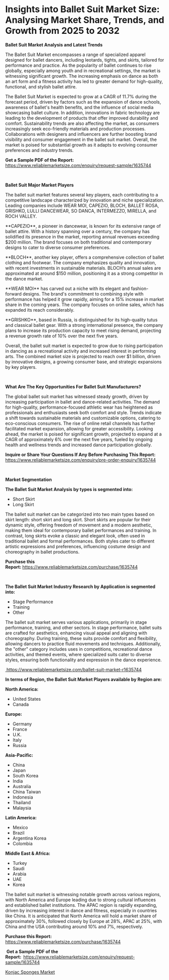 <p><h1>Insights into Ballet Suit Market Size: Analysing Market Share, Trends, and Growth from 2025 to 2032</h1></p><p><strong>Ballet Suit Market Analysis and Latest Trends</strong></p>
<p><p>The Ballet Suit Market encompasses a range of specialized apparel designed for ballet dancers, including leotards, tights, and skirts, tailored for performance and practice. As the popularity of ballet continues to rise globally, especially among youth and in recreational settings, the market is witnessing significant growth. The increasing emphasis on dance as both an art form and a fitness activity has led to greater demand for high-quality, functional, and stylish ballet attire.</p><p>The Ballet Suit Market is expected to grow at a CAGR of 11.7% during the forecast period, driven by factors such as the expansion of dance schools, awareness of ballet's health benefits, and the influence of social media showcasing ballet culture. In addition, innovations in fabric technology are leading to the development of products that offer improved durability and comfort. Sustainability trends are also affecting the market, as consumers increasingly seek eco-friendly materials and production processes. Collaborations with designers and influencers are further boosting brand visibility and consumer engagement in the ballet suit market. Overall, the market is poised for substantial growth as it adapts to evolving consumer preferences and industry trends.</p></p>
<p><strong>Get a Sample PDF of the Report:&nbsp;</strong> <a href="https://www.reliablemarketsize.com/enquiry/request-sample/1635744?utm_campaign=2186&utm_medium=2&utm_source=Github&utm_content=ia&utm_term=06022025&utm_id=ballet-suit">https://www.reliablemarketsize.com/enquiry/request-sample/1635744</a></p>
<p>&nbsp;</p>
<p><strong>Ballet Suit Major Market Players</strong></p>
<p><p>The ballet suit market features several key players, each contributing to a competitive landscape characterized by innovation and niche specialization. Leading companies include WEAR MOI, CAPEZIO, BLOCH, BALLET ROSA, GRISHKO, LULLI DANCEWEAR, SO DANCA, INTERMEZZO, MIRELLA, and ROCH VALLEY.</p><p>**CAPEZIO**, a pioneer in dancewear, is known for its extensive range of ballet attire. With a history spanning over a century, the company has solidified its presence in the market, reporting annual revenues exceeding $200 million. The brand focuses on both traditional and contemporary designs to cater to diverse consumer preferences.</p><p>**BLOCH**, another key player, offers a comprehensive collection of ballet clothing and footwear. The company emphasizes quality and innovation, with recent investments in sustainable materials. BLOCH’s annual sales are approximated at around $150 million, positioning it as a strong competitor in the dance market.</p><p>**WEAR MOI** has carved out a niche with its elegant and fashion-forward designs. The brand's commitment to combining style with performance has helped it grow rapidly, aiming for a 15% increase in market share in the coming years. The company focuses on online sales, which has expanded its reach considerably.</p><p>**GRISHKO**, based in Russia, is distinguished for its high-quality tutus and classical ballet gear. With a strong international presence, the company plans to increase its production capacity to meet rising demand, projecting a revenue growth rate of 10% over the next five years.</p><p>Overall, the ballet suit market is expected to grow due to rising participation in dancing as a recreational activity and increased interest in performing arts. The combined market size is projected to reach over $1 billion, driven by innovative designs, a growing consumer base, and strategic expansions by key players.</p></p>
<p>&nbsp;</p>
<p><strong>What Are The Key Opportunities For Ballet Suit Manufacturers?</strong></p>
<p><p>The global ballet suit market has witnessed steady growth, driven by increasing participation in ballet and dance-related activities. The demand for high-quality, performance-focused athletic wear has heightened as professionals and enthusiasts seek both comfort and style. Trends indicate a shift towards sustainable materials and customizable options, catering to eco-conscious consumers. The rise of online retail channels has further facilitated market expansion, allowing for greater accessibility. Looking ahead, the market is poised for significant growth, projected to expand at a CAGR of approximately 6% over the next five years, fueled by ongoing health and wellness trends and increased dance participation globally.</p></p>
<p><strong>Inquire or Share Your Questions If Any Before Purchasing This Report:</strong> <a href="https://www.reliablemarketsize.com/enquiry/pre-order-enquiry/1635744?utm_campaign=2186&utm_medium=2&utm_source=Github&utm_content=ia&utm_term=06022025&utm_id=ballet-suit">https://www.reliablemarketsize.com/enquiry/pre-order-enquiry/1635744</a></p>
<p>&nbsp;</p>
<p><strong>Market Segmentation</strong></p>
<p><strong>The Ballet Suit Market Analysis by types is segmented into:</strong></p>
<p><ul><li>Short Skirt</li><li>Long Skirt</li></ul></p>
<p><p>The ballet suit market can be categorized into two main types based on skirt length: short skirt and long skirt. Short skirts are popular for their dynamic style, offering freedom of movement and a modern aesthetic, making them ideal for contemporary ballet performances and training. In contrast, long skirts evoke a classic and elegant look, often used in traditional ballet and formal performances. Both styles cater to different artistic expressions and preferences, influencing costume design and choreography in ballet productions.</p></p>
<p><strong>Purchase this Report:&nbsp;</strong><a href="https://www.reliablemarketsize.com/purchase/1635744?utm_campaign=2186&utm_medium=2&utm_source=Github&utm_content=ia&utm_term=06022025&utm_id=ballet-suit">https://www.reliablemarketsize.com/purchase/1635744</a></p>
<p>&nbsp;</p>
<p><strong>The Ballet Suit Market Industry Research by Application is segmented into:</strong></p>
<p><ul><li>Stage Performance</li><li>Training</li><li>Other</li></ul></p>
<p><p>The ballet suit market serves various applications, primarily in stage performance, training, and other sectors. In stage performance, ballet suits are crafted for aesthetics, enhancing visual appeal and aligning with choreography. During training, these suits provide comfort and flexibility, allowing dancers to practice fluid movements and techniques. Additionally, the "other" category includes uses in competitions, recreational dance activities, and themed events, where specialized suits cater to diverse styles, ensuring both functionality and expression in the dance experience.</p></p>
<p><a href="https://www.reliablemarketsize.com/ballet-suit-market-r1635744?utm_campaign=2186&utm_medium=2&utm_source=Github&utm_content=ia&utm_term=06022025&utm_id=ballet-suit">&nbsp;https://www.reliablemarketsize.com/ballet-suit-market-r1635744</a></p>
<p><strong>In terms of Region, the Ballet Suit Market Players available by Region are:</strong></p>
<p>
    <p> <strong> North America: </strong>
        <ul>
            <li>United States</li>
            <li>Canada</li>
        </ul>
        </p> 
    <p> <strong> Europe: </strong>
        <ul>
            <li>Germany</li>
            <li>France</li>
            <li>U.K.</li>
            <li>Italy</li>
            <li>Russia</li>
        </ul>
        </p> 
    <p> <strong> Asia-Pacific: </strong>
        <ul>
            <li>China</li>
            <li>Japan</li>
            <li>South Korea</li>
            <li>India</li>
            <li>Australia</li>
            <li>China Taiwan</li>
            <li>Indonesia</li>
            <li>Thailand</li>
            <li>Malaysia</li>
        </ul>
        </p> 
    <p> <strong> Latin America: </strong>
        <ul>
            <li>Mexico</li>
            <li>Brazil</li>
            <li>Argentina Korea</li>
            <li>Colombia</li>
        </ul>
        </p> 
    <p> <strong> Middle East & Africa: </strong>
        <ul>
            <li>Turkey</li>
            <li>Saudi</li>
            <li>Arabia</li>
            <li>UAE</li>
            <li>Korea</li>
        </ul>
    </p>
    </p>
<p><p>The ballet suit market is witnessing notable growth across various regions, with North America and Europe leading due to strong cultural influences and established ballet institutions. The APAC region is rapidly expanding, driven by increasing interest in dance and fitness, especially in countries like China. It is anticipated that North America will hold a market share of approximately 30%, followed closely by Europe at 28%, APAC at 25%, with China and the USA contributing around 10% and 7%, respectively.</p></p>
<p><strong>Purchase this Report: </strong><a href="https://www.reliablemarketsize.com/purchase/1635744?utm_campaign=2186&utm_medium=2&utm_source=Github&utm_content=ia&utm_term=06022025&utm_id=ballet-suit">https://www.reliablemarketsize.com/purchase/1635744</a></p>
<p>&nbsp;<strong>Get a Sample PDF of the Report:&nbsp;&nbsp;</strong><a href="https://www.reliablemarketsize.com/enquiry/request-sample/1635744?utm_campaign=2186&utm_medium=2&utm_source=Github&utm_content=ia&utm_term=06022025&utm_id=ballet-suit">https://www.reliablemarketsize.com/enquiry/request-sample/1635744</a></p>
<p><strong></strong></p>
<p><p><a href="https://github.com/abbislposival/Market-Research-Report-List-1/blob/main/konjac-sponges-market.md?utm_campaign=2186&utm_medium=2&utm_source=Github&utm_content=ia&utm_term=06022025&utm_id=ballet-suit">Konjac Sponges Market</a></p></p>